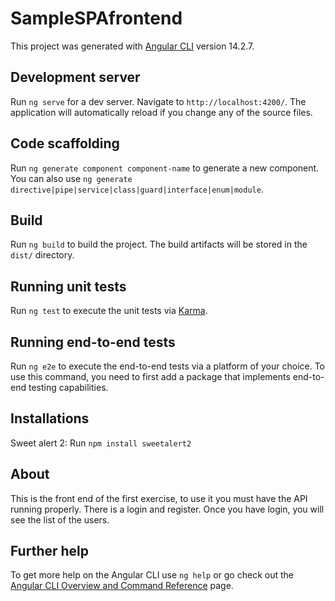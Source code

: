 # SampleSPAfrontend

This project was generated with [Angular CLI](https://github.com/angular/angular-cli) version 14.2.7.

## Development server

Run `ng serve` for a dev server. Navigate to `http://localhost:4200/`. The application will automatically reload if you change any of the source files.

## Code scaffolding

Run `ng generate component component-name` to generate a new component. You can also use `ng generate directive|pipe|service|class|guard|interface|enum|module`.

## Build

Run `ng build` to build the project. The build artifacts will be stored in the `dist/` directory.

## Running unit tests

Run `ng test` to execute the unit tests via [Karma](https://karma-runner.github.io).

## Running end-to-end tests

Run `ng e2e` to execute the end-to-end tests via a platform of your choice. To use this command, you need to first add a package that implements end-to-end testing capabilities.

## Installations

Sweet alert 2: 
Run `npm install sweetalert2` 

## About

This is the front end of the first exercise, to use it you must have the API running properly. There is a login and register. Once you have login, you will see the list of the users.

## Further help

To get more help on the Angular CLI use `ng help` or go check out the [Angular CLI Overview and Command Reference](https://angular.io/cli) page.
